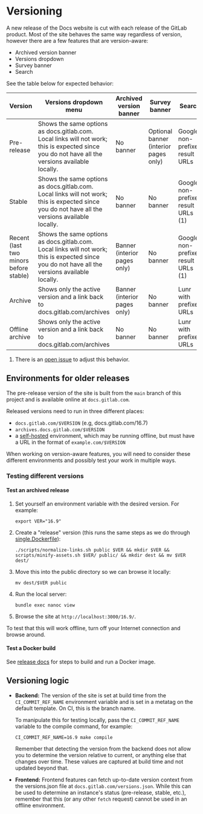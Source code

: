 # Versioning

A new release of the Docs website is cut with each release of the GitLab product. Most of the site behaves the same way regardless of version, however there are a few features that are version-aware:

- Archived version banner
- Versions dropdown
- Survey banner
- Search

See the table below for expected behavior:

| Version | Versions dropdown menu | Archived version banner | Survey banner | Search |
| -------- | ----- | ------- | ------- | ------|
| Pre-release | Shows the same options as docs.gitlab.com. Local links will not work; this is expected since you do not have all the versions available locally. | No banner | Optional banner (interior pages only) | Google, non-prefixed result URLs |
| Stable | Shows the same options as docs.gitlab.com. Local links will not work; this is expected since you do not have all the versions available locally. | No banner | No banner | Google, non-prefixed result URLs (1) |
| Recent (last two minors before stable) | Shows the same options as docs.gitlab.com. Local links will not work; this is expected since you do not have all the versions available locally. | Banner (interior pages only) | No banner |Google, non-prefixed result URLs (1) |
| Archive | Shows only the active version and a link back to docs.gitlab.com/archives  | Banner (interior pages only) | No banner | Lunr with prefixed URLs |
| Offline archive | Shows only the active version and a link back to docs.gitlab.com/archives | No banner | No banner | Lunr with prefixed URLs |

1. There is an [open issue](https://gitlab.com/gitlab-org/gitlab-docs/-/issues/1674) to adjust this behavior.

## Environments for older releases

The pre-release version of the site is built from the `main` branch of this project and is available online at `docs.gitlab.com`.

Released versions need to run in three different places:

- `docs.gitlab.com/$VERSION` (e.g, docs.gitlab.com/16.7)
- `archives.docs.gitlab.com/$VERSION`
- a [self-hosted](https://docs.gitlab.com/ee/administration/docs_self_host.html) environment, which may be running offline, but must have a URL in the format of `example.com/$VERSION`

When working on version-aware features, you will need to consider these different environments and possibly test your work in multiple ways.

### Testing different versions

#### Test an archived release

1. Set yourself an environment variable with the desired version. For example:

   ```shell
   export VER="16.9"
   ```

1. Create a "release" version (this runs the same steps as we do through [single.Dockerfile](https://gitlab.com/gitlab-org/gitlab-docs/-/blob/main/dockerfiles/single.Dockerfile?ref_type=heads)):

   ```shell
   ./scripts/normalize-links.sh public $VER && mkdir $VER && scripts/minify-assets.sh $VER/ public/ && mkdir dest && mv $VER dest/
   ```

1. Move this into the public directory so we can browse it locally:

   ```shell
   mv dest/$VER public
   ```

1. Run the local server:

   ```shell
   bundle exec nanoc view
   ```

1. Browse the site at `http://localhost:3000/16.9/`.

To test that this will work offline, turn off your Internet connection and browse around.

#### Test a Docker build

See [release docs](./releases.md#optional-test-locally) for steps to build and run a Docker image.

## Versioning logic

- **Backend:** The version of the site is set at build time from the `CI_COMMIT_REF_NAME` environment variable and is set in a metatag on the default template. On CI, this is the branch name.
  
  To manipulate this for testing locally, pass the `CI_COMMIT_REF_NAME` variable to the compile command, for example:

  ```shell
  CI_COMMIT_REF_NAME=16.9 make compile
  ```

   Remember that detecting the version from the backend does not allow you to determine the version relative to current, or anything else that changes over time. These values are captured at build time and not updated beyond that.

- **Frontend:** Frontend features can fetch up-to-date version context from the versions.json file at `docs.gitlab.com/versions.json`. While this can be used to determine an instance's status (pre-release, stable, etc.), remember that this (or any other `fetch` request) cannot be used in an offline environment.
